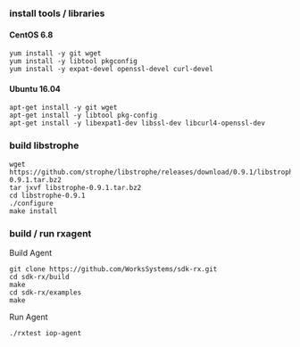 
### install tools / libraries

#### CentOS 6.8

```
yum install -y git wget
yum install -y libtool pkgconfig
yum install -y expat-devel openssl-devel curl-devel
```

#### Ubuntu 16.04

```
apt-get install -y git wget
apt-get install -y libtool pkg-config
apt-get install -y libexpat1-dev libssl-dev libcurl4-openssl-dev
```

### build libstrophe

```
wget https://github.com/strophe/libstrophe/releases/download/0.9.1/libstrophe-0.9.1.tar.bz2
tar jxvf libstrophe-0.9.1.tar.bz2
cd libstrophe-0.9.1
./configure
make install
```

### build / run rxagent

Build Agent

```
git clone https://github.com/WorksSystems/sdk-rx.git
cd sdk-rx/build
make
cd sdk-rx/examples
make
```

Run Agent

```
./rxtest iop-agent
```
